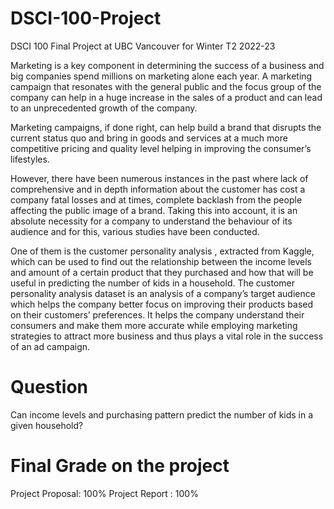 # DSCI-100-Project
DSCI 100 Final Project at UBC Vancouver for Winter T2 2022-23



Marketing is a key component in determining the success of a business and big companies spend millions on marketing alone each year. A marketing campaign that resonates with the general public and the focus group of the company can help in a huge increase in the sales of a product and can lead to an unprecedented growth of the company.

Marketing campaigns, if done right, can help build a brand that disrupts the current status quo and bring in goods and services at a much more competitive pricing and quality level helping in improving the consumer’s lifestyles.

However, there have been numerous instances in the past where lack of comprehensive and in depth information about the customer has cost a company fatal losses and at times, complete backlash from the people affecting the public image of a brand. Taking this into account, it is an absolute necessity for a company to understand the behaviour of its audience and for this, various studies have been conducted.

One of them is the customer personality analysis , extracted from Kaggle, which can be used to find out the relationship between the income levels and amount of a certain product that they purchased and how that will be useful in predicting the number of kids in a household. The customer personality analysis dataset is an analysis of a company’s target audience which helps the company better focus on improving their products based on their customers’ preferences. It helps the company understand their consumers and make them more accurate while employing marketing strategies to attract more business and thus plays a vital role in the success of an ad campaign.


# Question
Can income levels and purchasing pattern predict the number of kids in a given household?


# Final Grade on the project
Project Proposal: 100%
Project Report  : 100%
